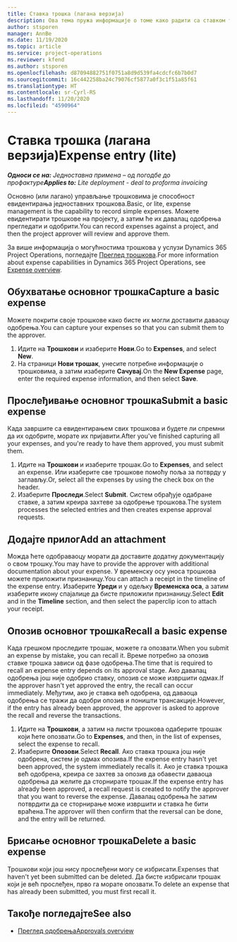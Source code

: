 ```yaml
---
title: Ставка трошка (лагана верзија)
description: Ова тема пружа информације о томе како радити са ставком трошка у једноставној примени.
author: stsporen
manager: AnnBe
ms.date: 11/19/2020
ms.topic: article
ms.service: project-operations
ms.reviewer: kfend
ms.author: stsporen
ms.openlocfilehash: d87094882751f0751a8d9d539fa4cdcfc6b7b0d7
ms.sourcegitcommit: 16c442258ba24c79076cf5877a0f3c1f51a85f61
ms.translationtype: HT
ms.contentlocale: sr-Cyrl-RS
ms.lasthandoff: 11/20/2020
ms.locfileid: "4590964"
---
```

# <a name="expense-entry-lite"></a><span data-ttu-id="6e583-103">Ставка трошка (лагана верзија)</span><span class="sxs-lookup"><span data-stu-id="6e583-103">Expense entry (lite)</span></span>

<span data-ttu-id="6e583-104">_**Односи се на:** Једноставна примена – од погодбе до профактуре_</span><span class="sxs-lookup"><span data-stu-id="6e583-104">_**Applies to:** Lite deployment - deal to proforma invoicing_</span></span>

<span data-ttu-id="6e583-105">Основно (или лагано) управљање трошковима је способност евидентирања једноставних трошкова.</span><span class="sxs-lookup"><span data-stu-id="6e583-105">Basic, or lite, expense management is the capability to record simple expenses.</span></span> <span data-ttu-id="6e583-106">Можете евидентирати трошкове на пројекту, а затим ће их давалац одобрења прегледати и одобрити.</span><span class="sxs-lookup"><span data-stu-id="6e583-106">You can record expenses against a project, and then the project approver will review and approve them.</span></span>

<span data-ttu-id="6e583-107">За више информација о могућностима трошкова у услузи Dynamics 365 Project Operations, погледајте [Преглед трошкова](expense-overview.md).</span><span class="sxs-lookup"><span data-stu-id="6e583-107">For more information about expense capabilities in Dynamics 365 Project Operations, see [Expense overview](expense-overview.md).</span></span>

## <a name="capture-a-basic-expense"></a><span data-ttu-id="6e583-108">Обухватање основног трошка</span><span class="sxs-lookup"><span data-stu-id="6e583-108">Capture a basic expense</span></span>

<span data-ttu-id="6e583-109">Можете покрити своје трошкове како бисте их могли доставити даваоцу одобрења.</span><span class="sxs-lookup"><span data-stu-id="6e583-109">You can capture your expenses so that you can submit them to the approver.</span></span>

1. <span data-ttu-id="6e583-110">Идите на **Трошкови** и изаберите **Нови**.</span><span class="sxs-lookup"><span data-stu-id="6e583-110">Go to **Expenses**, and select **New**.</span></span>
2. <span data-ttu-id="6e583-111">На страници **Нови трошак**, унесите потребне информације о трошковима, а затим изаберите **Сачувај**.</span><span class="sxs-lookup"><span data-stu-id="6e583-111">On the **New Expense** page, enter the required expense information, and then select **Save**.</span></span>

## <a name="submit-a-basic-expense"></a><span data-ttu-id="6e583-112">Прослеђивање основног трошка</span><span class="sxs-lookup"><span data-stu-id="6e583-112">Submit a basic expense</span></span>

<span data-ttu-id="6e583-113">Када завршите са евидентирањем свих трошкова и будете ли спремни да их одобрите, морате их пријавити.</span><span class="sxs-lookup"><span data-stu-id="6e583-113">After you've finished capturing all your expenses, and you're ready to have them approved, you must submit them.</span></span>

1. <span data-ttu-id="6e583-114">Идите на **Трошкови** и изаберите трошак.</span><span class="sxs-lookup"><span data-stu-id="6e583-114">Go to **Expenses**, and select an expense.</span></span> <span data-ttu-id="6e583-115">Или изаберите све трошкове помоћу поља за потврду у заглављу.</span><span class="sxs-lookup"><span data-stu-id="6e583-115">Or, select all the expenses by using the check box on the header.</span></span>
2. <span data-ttu-id="6e583-116">Изаберите **Проследи**.</span><span class="sxs-lookup"><span data-stu-id="6e583-116">Select **Submit**.</span></span> <span data-ttu-id="6e583-117">Систем обрађује одабране ставке, а затим креира захтеве за одобрење трошкова.</span><span class="sxs-lookup"><span data-stu-id="6e583-117">The system processes the selected entries and then creates expense approval requests.</span></span>

## <a name="add-an-attachment"></a><span data-ttu-id="6e583-118">Додајте прилог</span><span class="sxs-lookup"><span data-stu-id="6e583-118">Add an attachment</span></span>

<span data-ttu-id="6e583-119">Можда ћете одобраваоцу морати да доставите додатну документацију о свом трошку.</span><span class="sxs-lookup"><span data-stu-id="6e583-119">You may have to provide the approver with additional documentation about your expense.</span></span> <span data-ttu-id="6e583-120">У временску осу уноса трошкова можете приложити признаницу.</span><span class="sxs-lookup"><span data-stu-id="6e583-120">You can attach a receipt in the timeline of the expense entry.</span></span> <span data-ttu-id="6e583-121">Изаберите **Уреди** и у одељку **Временска оса**, а затим изаберите икону спајалице да бисте приложили признаницу.</span><span class="sxs-lookup"><span data-stu-id="6e583-121">Select **Edit** and in the **Timeline** section, and then select the paperclip icon to attach your receipt.</span></span>

## <a name="recall-a-basic-expense"></a><span data-ttu-id="6e583-122">Опозив основног трошка</span><span class="sxs-lookup"><span data-stu-id="6e583-122">Recall a basic expense</span></span>

<span data-ttu-id="6e583-123">Када грешком проследите трошак, можете га опозвати.</span><span class="sxs-lookup"><span data-stu-id="6e583-123">When you submit an expense by mistake, you can recall it.</span></span> <span data-ttu-id="6e583-124">Време потребно за опозив ставке трошка зависи од фазе одобрења.</span><span class="sxs-lookup"><span data-stu-id="6e583-124">The time that is required to recall an expense entry depends on its approval stage.</span></span>  <span data-ttu-id="6e583-125">Ако давалац одобрења још није одобрио ставку, опозив се може извршити одмах.</span><span class="sxs-lookup"><span data-stu-id="6e583-125">If the approver hasn't yet approved the entry, the recall can occur immediately.</span></span> <span data-ttu-id="6e583-126">Међутим, ако је ставка већ одобрена, од даваоца одобрења се тражи да одобри опозив и поништи трансакције.</span><span class="sxs-lookup"><span data-stu-id="6e583-126">However, if the entry has already been approved, the approver is asked to approve the recall and reverse the transactions.</span></span>

1. <span data-ttu-id="6e583-127">Идите на **Трошкови**, а затим на листи трошкова одаберите трошак који ћете опозвати.</span><span class="sxs-lookup"><span data-stu-id="6e583-127">Go to **Expenses**, and then, in the list of expenses, select the expense to recall.</span></span>
2. <span data-ttu-id="6e583-128">Изаберите **Опозови**.</span><span class="sxs-lookup"><span data-stu-id="6e583-128">Select **Recall**.</span></span> <span data-ttu-id="6e583-129">Ако ставка трошка још није одобрена, систем је одмах опозива.</span><span class="sxs-lookup"><span data-stu-id="6e583-129">If the expense entry hasn't yet been approved, the system immediately recalls it.</span></span> <span data-ttu-id="6e583-130">Ако је ставка трошка већ одобрена, креира се захтев за опозив да обавести даваоца одобрења да желите да сторнирате трошак.</span><span class="sxs-lookup"><span data-stu-id="6e583-130">If the expense entry has already been approved, a recall request is created to notify the approver that you want to reverse the expense.</span></span> <span data-ttu-id="6e583-131">Давалац одобрења ће затим потврдити да се сторнирање може извршити и ставка ће бити враћена.</span><span class="sxs-lookup"><span data-stu-id="6e583-131">The approver will then confirm that the reversal can be done, and the entry will be returned.</span></span>

## <a name="delete-a-basic-expense"></a><span data-ttu-id="6e583-132">Брисање основног трошка</span><span class="sxs-lookup"><span data-stu-id="6e583-132">Delete a basic expense</span></span>

<span data-ttu-id="6e583-133">Трошкови који још нису прослеђени могу се избрисати.</span><span class="sxs-lookup"><span data-stu-id="6e583-133">Expenses that haven't yet been submitted can be deleted.</span></span> <span data-ttu-id="6e583-134">Да бисте избрисали трошак који је већ прослеђен, прво га морате опозвати.</span><span class="sxs-lookup"><span data-stu-id="6e583-134">To delete an expense that has already been submitted, you must first recall it.</span></span>

## <a name="see-also"></a><span data-ttu-id="6e583-135">Такође погледајте</span><span class="sxs-lookup"><span data-stu-id="6e583-135">See also</span></span>

- [<span data-ttu-id="6e583-136">Преглед одобрења</span><span class="sxs-lookup"><span data-stu-id="6e583-136">Approvals overview</span></span>](../approvals/approvals-overview.md)
